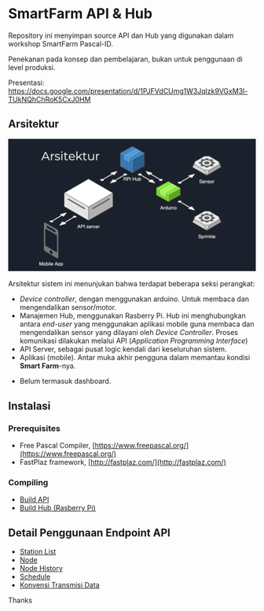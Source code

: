 # SmartFarm API & Hub

Repository ini menyimpan source API dan Hub yang digunakan dalam workshop SmartFarm Pascal-ID.

Penekanan pada konsep dan pembelajaran, bukan untuk penggunaan di level produksi.

Presentasi: https://docs.google.com/presentation/d/1PJFVdCUmg1W3Jqlzk9VGxM3l-TUkNQhChRoK5CxJ0HM

## Arsitektur

![Arsitektur](docs/api/images/arsitektur.png)

Arsitektur sistem ini menunjukan bahwa terdapat beberapa seksi perangkat:
- _Device controller_, dengan menggunakan arduino. Untuk membaca dan mengendalikan sensor/motor.
- Manajemen Hub, menggunakan Rasberry Pi. Hub ini menghubungkan antara _end-user_ yang menggunakan aplikasi mobile guna membaca dan mengendalikan sensor yang dilayani oleh _Device Controller_.
Proses komunikasi dilakukan melalui API (_Application Programming Interface_)
- API Server, sebagai pusat logic kendali dari keseluruhan sistem.
- Aplikasi (mobile). Antar muka akhir pengguna dalam memantau kondisi **Smart Farm**-nya.

* Belum termasuk dashboard.

## Instalasi

### Prerequisites

- Free Pascal Compiler, [https://www.freepascal.org/](https://www.freepascal.org/)
- FastPlaz framework, [http://fastplaz.com/](http://fastplaz.com/)

### Compiling

- [Build API](docs/Build-API.md)
- [Build Hub (Rasberry Pi)](docs/Build-API.md)

## Detail Penggunaan Endpoint API

- [Station List](docs/Station.md)
- [Node](docs/Node.md)
- [Node History](docs/Node-History.md)
- [Schedule](docs/Schedule.md)
- [Konvensi Transmisi Data](docs/Convention.md)

Thanks

